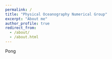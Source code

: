 ```yaml
---
permalink: /
title: "Physical Oceanography Numerical Group"
excerpt: "About me"
author_profile: true
redirect_from:
  - /about/
  - /about.html
---
```


Pong
